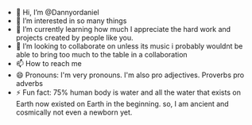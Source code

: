 - 👋 Hi, I’m @Dannyordaniel
- 👀 I’m interested in so many things 
- 🌱 I’m currently learning how much I appreciate the hard work and projects created by people like you.
- 💞️ I’m looking to collaborate on unless its music i probably wouldnt be able to bring too much to the table in a collaboration 
- 📫 How to reach me 
- 😄 Pronouns: I'm very pronouns. I'm also pro adjectives. Proverbs pro adverbs
- ⚡ Fun fact: 75% human body is water and all the water that exists on Earth now existed on Earth in the beginning. so, I am ancient and cosmically not even a newborn yet. 

<!---
Dannyordaniel/Dannyordaniel is a ✨ special ✨ repository because its `README.md` (this file) appears on your GitHub profile.
You can click the Preview link to take a look at your changes.
--->

